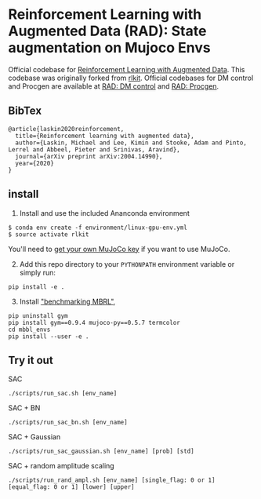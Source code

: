 # Reinforcement Learning with Augmented Data (RAD): State augmentation on Mujoco Envs

Official codebase for [Reinforcement Learning with Augmented Data](https://mishalaskin.github.io/rad). This codebase was originally forked from [rlkit](https://github.com/vitchyr/rlkit). Official codebases for DM control and Procgen are available at [RAD: DM control](https://github.com/MishaLaskin/rad) and [RAD: Procgen](https://github.com/pokaxpoka/rad_procgen).

## BibTex

```
@article{laskin2020reinforcement,
  title={Reinforcement learning with augmented data},
  author={Laskin, Michael and Lee, Kimin and Stooke, Adam and Pinto, Lerrel and Abbeel, Pieter and Srinivas, Aravind},
  journal={arXiv preprint arXiv:2004.14990},
  year={2020}
}
```

## install

1. Install and use the included Ananconda environment
```
$ conda env create -f environment/linux-gpu-env.yml
$ source activate rlkit
```
You'll need to [get your own MuJoCo key](https://www.roboti.us/license.html) if you want to use MuJoCo.

2. Add this repo directory to your `PYTHONPATH` environment variable or simply
run:
```
pip install -e .
```

3. Install ["benchmarking MBRL"](https://arxiv.org/abs/1907.02057),
```
pip uninstall gym
pip install gym==0.9.4 mujoco-py==0.5.7 termcolor
cd mbbl_envs
pip install --user -e .
```

## Try it out

SAC
```
./scripts/run_sac.sh [env_name]
```

SAC + BN
```
./scripts/run_sac_bn.sh [env_name]
```

SAC + Gaussian
```
./scripts/run_sac_gaussian.sh [env_name] [prob] [std]
```

SAC + random amplitude scaling
```
./scripts/run_rand_ampl.sh [env_name] [single_flag: 0 or 1] [equal_flag: 0 or 1] [lower] [upper]
```